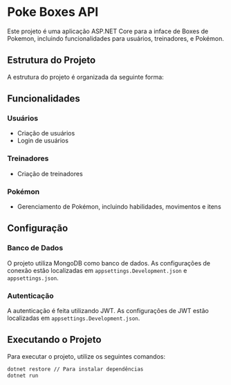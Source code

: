 # Poke Boxes API

Este projeto é uma aplicação ASP.NET Core para a inface de Boxes de Pokemon, incluindo funcionalidades para usuários, treinadores, e Pokémon.

## Estrutura do Projeto

A estrutura do projeto é organizada da seguinte forma:

## Funcionalidades

### Usuários

- Criação de usuários
- Login de usuários

### Treinadores

- Criação de treinadores

### Pokémon

- Gerenciamento de Pokémon, incluindo habilidades, movimentos e itens

## Configuração

### Banco de Dados

O projeto utiliza MongoDB como banco de dados. As configurações de conexão estão localizadas em `appsettings.Development.json` e `appsettings.json`.

### Autenticação

A autenticação é feita utilizando JWT. As configurações de JWT estão localizadas em `appsettings.Development.json`.

## Executando o Projeto

Para executar o projeto, utilize os seguintes comandos:

```sh
dotnet restore // Para instalar dependências
dotnet run

